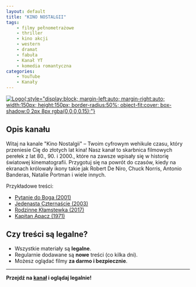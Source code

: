 ```yaml
---
layout: default
title: "KINO NOSTALGII"
tags: 
    - filmy pełnometrażowe
    - thriller
    - kino akcji
    - western
    - dramat
    - fabuła
    - Kanał YT
    - komedia romantyczna
categories:
    - YouTube
    - Kanały
---
```

[![Logo](https://yt3.googleusercontent.com/xq40rCFvQ3rCIruZ3cxTcKm77X0gzMp-uud-74X5TyMng9ZpsBUd5QHz271STgE8I4X6kKnvp9g=s160-c-k-c0x00ffffff-no-rj){:style="display:block; margin-left:auto; margin-right:auto; width:150px; height:150px; border-radius:50%; object-fit:cover; box-shadow:0 2px 8px rgba(0,0,0,0.15);"}](https://www.youtube.com/@KINONOSTALGII)

## Opis kanału

Witaj na kanale "Kino Nostalgii" – Twoim cyfrowym wehikule czasu, który przeniesie Cię do złotych lat kina! Nasz kanał to skarbnica filmowych perełek z lat 80., 90. i 2000., które na zawsze wpisały się w historię światowej kinematografii. Przygotuj się na powrót do czasów, kiedy na ekranach królowały ikony takie jak Robert De Niro, Chuck Norris, Antonio Banderas, Natalie Portman i wiele innych.

Przykładowe treści:
- [Pytanie do Boga (2001)](https://www.youtube.com/watch?v=Q26UvI7tJzM&pp=0gcJCbEJAYcqIYzv)
- [Jedenasta Czternaście (2003)](https://www.youtube.com/watch?v=BQp7TnkA4XY)
- [Rodzinne Kłamstewka (2017)](https://www.youtube.com/watch?v=qo-BW6m13_8)
- [Kapitan Apacz (1971)](https://www.youtube.com/watch?v=RF6lVyI4MHE)

## Czy treści są legalne?

- Wszystkie materiały są **legalne**.
- Regularnie dodawane są **nowe** treści (co kilka dni).
- Możesz oglądać filmy **za darmo i bezpiecznie**.

---

**Przejdź na [kanał](https://www.youtube.com/@KINONOSTALGII) i oglądaj legalnie!**
